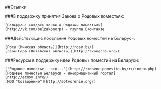 ##Ссылки

###В поддержку принятия Закона о Родовых поместьях:

    [Беларусь! Создаём закон о Родовых поместьях](http://vk.com/belzakonorp) - группа Вконтакте

###Действующие поселения Родовых поместий на Беларуси:

    [Росы (Минская область)](http://rosy.by/)
    [Звон-Гора (Витебская область)](http://zvongora.org/)

###Ресурсы в поддержку идеи Родовых поместий на Беларуси:

    ["Родовое поместье - это..."](http://rodovoe-pomestie.by/ru/index.php)
    [Родовые поместья Беларуси - информационный портал](http://ecoby.info/)
    [МОО "Сотворение"](http://sotvorenie.org/)

